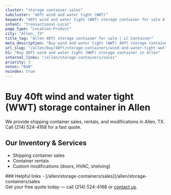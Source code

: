 ```yaml
---
cluster: "storage container sales"
subcluster: "40ft wind and water tight (WWT)"
keyword: "40ft wind and water tight (WWT) storage container for sale Allen, TX"
intent: "Transactional-Local"
page_type: "Location-Product"
city: "Allen, TX"
title_tag: "Allen 40ft storage container for sale | LC Container"
meta_description: "Buy wind and water tight (WWT) 40ft storage container sale with local delivery in Allen, TX. LC Container — local Since 2003. Request a fast quote today."
url_slug: "/allen/buy/40ft/storage-containers/wind-and-water-tight-wwt"
h1: "Buy 40ft wind and water tight (WWT) storage container in Allen"
internal_links: "/allen/storage-containers/sales"
priority: 3
notes: "NaN"
noindex: true
---
```


# Buy 40ft wind and water tight (WWT) storage container in Allen

We provide shipping container sales, rentals, and modifications in Allen, TX. Call (214) 524-4168 for a fast quote.

## Our Inventory & Services
- Shipping container sales
- Container rentals
- Custom modifications (doors, HVAC, shelving)

<div data-section="internal-links">
### Helpful links
- [/allen/storage-containers/sales](/allen/storage-containers/sales
</div>

<div data-section="cta">
Get your free quote today — call (214) 524-4168 or <a href="/contact">contact us</a>.
</div>

<script type="application/ld+json">{"@context":"https://schema.org","@type":"FAQPage","mainEntity":[{"@type":"Question","name":"How much does delivery cost in Allen, TX?","acceptedAnswer":{"@type":"Answer","text":"Delivery costs vary by distance and container size. Most deliveries in Allen, TX range from $150-$300. Call (214) 524-4168 for an exact quote based on your specific location."}},{"@type":"Question","name":"Do you offer financing or payment plans?","acceptedAnswer":{"@type":"Answer","text":"We accept major credit cards, checks, and can discuss commercial terms for bulk purchases. Call (214) 524-4168 to discuss options."}},{"@type":"Question","name":"Can you customize containers in Allen, TX?","acceptedAnswer":{"@type":"Answer","text":"Yes — we perform modifications like doors, HVAC, insulation, and shelving. Request a custom quote at (214) 524-4168 or via our contact form."}}]}</script>
